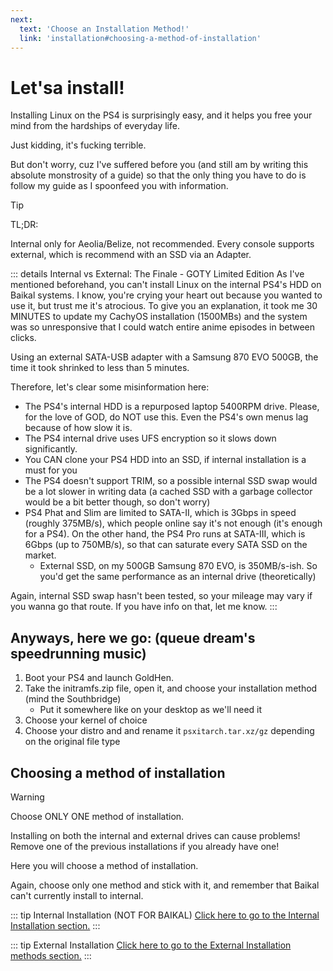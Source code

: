 ```yaml
---
next:
  text: 'Choose an Installation Method!'
  link: 'installation#choosing-a-method-of-installation'
---
```



# Let'sa install!
Installing Linux on the PS4 is surprisingly easy, and it helps you free your mind from the hardships of everyday life.

Just kidding, it's fucking terrible.

But don't worry, cuz I've suffered before you (and still am by writing this absolute monstrosity of a guide) so that the only thing you have to do is follow my guide as I spoonfeed you with information.

> [!TIP]
> TL;DR:
> 
> Internal only for Aeolia/Belize, not recommended.
> Every console supports external, which is recommend with an SSD via an Adapter.

::: details Internal vs External: The Finale - GOTY Limited Edition
As I've mentioned beforehand, you can't install Linux on the internal PS4's HDD on Baikal systems. I know, you're crying your heart out because you wanted to use it, but trust me it's atrocious.
To give you an explanation, it took me 30 MINUTES to update my CachyOS installation (1500MBs) and the system was so unresponsive that I could watch entire anime episodes in between clicks.

Using an external SATA-USB adapter with a Samsung 870 EVO 500GB, the time it took shrinked to less than 5 minutes.

Therefore, let's clear some misinformation here:
- The PS4's internal HDD is a repurposed laptop 5400RPM drive. Please, for the love of GOD, do NOT use this. Even the PS4's own menus lag because of how slow it is.
- The PS4 internal drive uses UFS encryption so it slows down significantly.
- You CAN clone your PS4 HDD into an SSD, if internal installation is a must for you
- The PS4 doesn't support TRIM, so a possible internal SSD swap would be a lot slower in writing data (a cached SSD with a garbage collector would be a bit better though, so don't worry)
- PS4 Phat and Slim are limited to SATA-II, which is 3Gbps in speed (roughly 375MB/s), which people online say it's not enough (it's enough for a PS4). On the other hand, the PS4 Pro runs at SATA-III, which is 6Gbps (up to 750MB/s), so that can saturate every SATA SSD on the market.
	- External SSD, on my 500GB Samsung 870 EVO, is 350MB/s-ish. So you'd get the same performance as an internal drive (theoretically)

Again, internal SSD swap hasn't been tested, so your mileage may vary if you wanna go that route. If you have info on that, let me know.
:::
## Anyways, here we go: (queue dream's speedrunning music)
1. Boot your PS4 and launch GoldHen.
2. Take the initramfs.zip file, open it, and choose your installation method (mind the Southbridge)
	- Put it somewhere like on your desktop as we'll need it
3. Choose your kernel of choice
4. Choose your distro and and rename it `psxitarch.tar.xz/gz` depending on the original file type

## Choosing a method of installation 
> [!WARNING]
> Choose ONLY ONE method of installation.
> 
> Installing on both the internal and external drives can cause problems! Remove one of the previous installations if you already have one!

Here you will choose a method of installation.

Again, choose only one method and stick with it, and remember that Baikal can't currently install to internal.

::: tip Internal Installation (NOT FOR BAIKAL)
[Click here to go to the Internal Installation section.](internal-installation)
:::

::: tip External Installation
[Click here to go to the External Installation methods section.](external-installation)
:::

